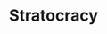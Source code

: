 ---
artist: CZOFT
title: Stratocracy
art_path: /images/records/czoft-stratocracy
external_url: https://catskullrecords.bandcamp.com/album/stratocracy
redirect_to: /
category: records
---
